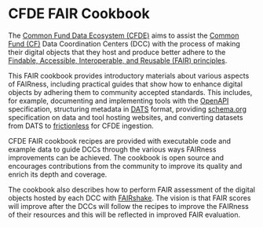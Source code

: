 # CFDE FAIR Cookbook

The [Common Fund Data Ecosystem (CFDE)](https://nih-cfde.org) aims to assist the [Common Fund (CF)](https://commonfund.nih.gov/) Data Coordination Centers (DCC) with the process of making their digital objects that they host and produce better adhere to the [Findable, Accessible, Interoperable, and Reusable (FAIR) principles](https://www.nature.com/articles/sdata201618).

This FAIR cookbook provides introductory materials about various aspects of FAIRness, including practical guides that show how to enhance digital objects by adhering them to community accepted standards. This includes, for example, documenting and implementing tools with the [OpenAPI](https://swagger.io/docs/specification/about/) specification, structuring metadata in [DATS](https://www.nature.com/articles/sdata201759) format, providing [schema.org](https://schema.org/) specification on data and tool hosting websites, and converting datasets from DATS to [frictionless](https://frictionlessdata.io/specs/table-schema/) for CFDE ingestion.

CFDE FAIR cookbook recipes are provided with executable code and example data to guide DCCs through the various ways FAIRness improvements can be achieved. The cookbook is open source and encourages contributions from the community to improve its quality and enrich its depth and coverage.  

The cookbook also describes how to perform FAIR assessment of the digital objects hosted by each DCC with [FAIRshake](https://fairshake.cloud/). The vision is that FAIR scores will improve after the DCCs will follow the recipes to improve the FAIRness of their resources and this will be reflected in improved FAIR evaluation. 


